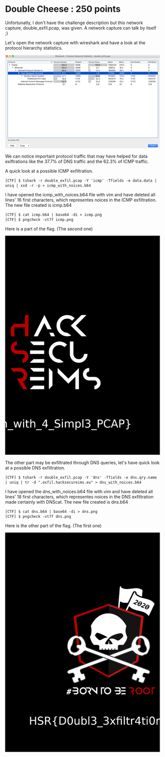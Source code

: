 # Double Cheese : 250 points

Unfortunatly, I don't have the challenge description but this network capture, double_exfil.pcap, was given. A network capture can talk by itself ;)

Let's open the network capture with wireshark and have a look at the protocol hierarchy statistics.

![Image](./Images/protocol_hierarchy_stat.png)

We can notice important protocol traffic that may have helped for data exiftrations like the 37.7% of DNS traffic and the 62.3% of ICMP traffic.

A quick look at a possible ICMP exfiltration.
```shell
[CTF] $ tshark -r double_exfil.pcap -Y 'icmp' -Tfields -e data.data | uniq | xxd -r -p > icmp_with_noices.b64
```

I have opened the icmp_with_noices.b64 file with vim and have deleted all lines' 16 first characters, which representes noices in the ICMP exfiltration.
The new file created is icmp.b64

```shell 
[CTF] $ cat icmp.b64 | base64 -di > icmp.png
[CTF] $ pngcheck -vt7f icmp.png
```

Here is a part of the flag. (The second one)

![Image](./Images/icmp.png)


The other part may be exfiltrated through DNS queries, let's have quick look at a possible DNS exfiltration.

```shell
[CTF] $ tshark -r double_exfil.pcap -Y 'dns' -Tfields -e dns.qry.name | uniq | tr -d ".exfil.hacksecureims.eu" > dns_with_noices.b64
```

I have opened the dns_with_noices.b64 file with vim and have deleted all lines' 18 first characters, which representes noices in the DNS exfiltration made certainly with DNScat.
The new file created is dns.b64

```shell 
[CTF] $ cat dns.b64 | base64 -di > dns.png
[CTF] $ pngcheck -vt7f dns.png
```

Here is the other part of the flag. (The first one)

![Image](./Images/dns.png)
